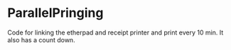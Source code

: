 # ParallelPringing
Code for linking the etherpad and receipt printer and print every 10 min. It also has a count down.
